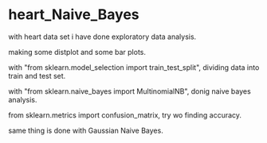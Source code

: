 # heart_Naive_Bayes

with heart data set i have done exploratory data analysis.

making some distplot and some bar plots.

with "from sklearn.model_selection import train_test_split", dividing data into train and test set.

with "from sklearn.naive_bayes import MultinomialNB", donig naive bayes analysis.

from sklearn.metrics import confusion_matrix, try wo finding accuracy.

same thing is done with Gaussian Naive Bayes.
